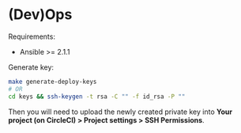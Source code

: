 # (Dev)Ops

Requirements:
  * Ansible >= 2.1.1

Generate key:
```sh
make generate-deploy-keys
# OR
cd keys && ssh-keygen -t rsa -C "" -f id_rsa -P ""
```

Then you will need to upload the newly created private key into **Your project (on CircleCI) > Project settings > SSH Permissions**.
